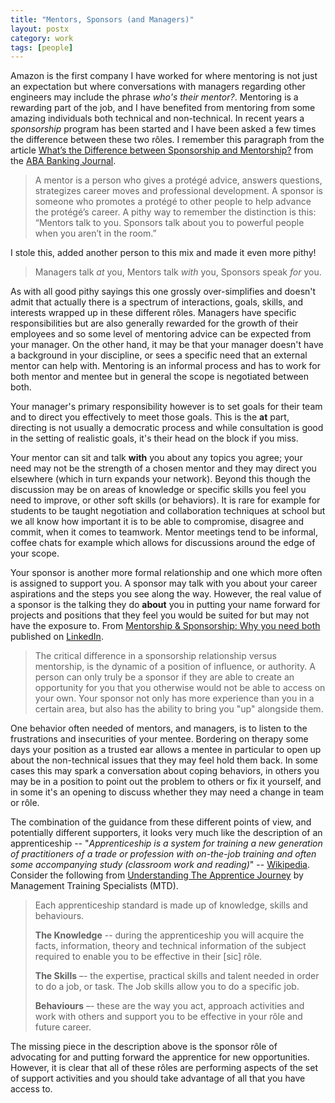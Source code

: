 ```yaml
---
title: "Mentors, Sponsors (and Managers)"
layout: postx
category: work
tags: [people]
---
```


Amazon is the first company I have worked for where mentoring is not just an
expectation but where conversations with managers regarding other engineers
may include the phrase *who's their mentor?*. Mentoring is a rewarding part of
the job, and I have benefited from mentoring from some amazing individuals
both technical and non-technical. In recent years a *sponsorship* program has
been started and I have been asked a few times the difference between these
two rôles. I remember this paragraph from the article [What’s the Difference
between Sponsorship and
Mentorship?](https://bankingjournal.aba.com/2022/07/whats-the-difference-between-sponsorship-and-mentorship/)
from the [ABA Banking Journal](https://bankingjournal.aba.com).

> A mentor is a person who gives a protégé advice, answers questions,
> strategizes career moves and professional development. A sponsor is someone
> who promotes a protégé to other people to help advance the protégé’s career.
> A pithy way to remember the distinction is this: “Mentors talk to you.
> Sponsors talk about you to powerful people when you aren’t in the room.”

I stole this, added another person to this mix and made it even more pithy!

> Managers talk *at* you,
> Mentors talk *with* you,
> Sponsors speak *for* you.

As with all good pithy sayings this one grossly over-simplifies and doesn't
admit that actually there is a spectrum of interactions, goals, skills, and
interests wrapped up in these different rôles. Managers have specific
responsibilities but are also generally rewarded for the growth of their
employees and so some level of mentoring advice can be expected from your
manager. On the other hand, it may be that your manager doesn't have a
background in your discipline, or sees a specific need that an external mentor
can help with. Mentoring is an informal process and has to work for both
mentor and mentee but in general the scope is negotiated between both.

Your manager's primary responsibility however is to set goals for their team
and to direct you effectively to meet those goals. This is the **at** part,
directing is not usually a democratic process and while consultation is good
in the setting of realistic goals, it's their head on the block if you miss.

Your mentor can sit and talk **with** you about any topics you agree; your
need may not be the strength of a chosen mentor and they may direct you
elsewhere (which in turn expands your network). Beyond this though the
discussion may be on areas of knowledge or specific skills you feel you need
to improve, or other soft skills (or behaviors). It is rare for example for
students to be taught negotiation and collaboration techniques at school but
we all know how important it is to be able to compromise, disagree and commit,
when it comes to teamwork. Mentor meetings tend to be
informal, coffee chats for example which allows for discussions around the
edge of your scope.

Your sponsor is another more formal relationship and one which more often is
assigned to support you. A sponsor may talk with you about your career
aspirations and the steps you see along the way. However, the real value of a
sponsor is the talking they do **about** you in putting your name forward for
projects and positions that they feel you would be suited for but may not have
the exposure to. From [Mentorship & Sponsorship: Why you need
both](https://www.linkedin.com/pulse/mentorship-sponsorship-why-you-need-both-chantal-brine/)
published on [LinkedIn](https://www.linkedin.com/).

> The critical difference in a sponsorship relationship versus mentorship, is
> the dynamic of a position of influence, or authority. A person can only
> truly be a sponsor if they are able to create an opportunity for you that
> you otherwise would not be able to access on your own. Your sponsor not only
> has more experience than you in a certain area, but also has the ability to
> bring you "up" alongside them.

One behavior often needed of mentors, and managers, is to listen to the
frustrations and insecurities of your mentee. Bordering on therapy some days
your position as a trusted ear allows a mentee in particular to open up about
the non-technical issues that they may feel hold them back. In some cases this
may spark a conversation about coping behaviors, in others you may be in a
position to point out the problem to others or fix it yourself, and in some
it's an opening to discuss whether they may need a change in team or rôle.

The combination of the guidance from these different points of view, and
potentially different supporters, it looks very much like the description of
an apprenticeship -- "*Apprenticeship is a system for training a new
generation of practitioners of a trade or profession with on-the-job training
and often some accompanying study (classroom work and reading)*" --
[Wikipedia](https://en.wikipedia.org/wiki/Apprenticeship). Consider the
following from [Understanding The Apprentice
Journey](https://www.mtdtraining.com/blog/understanding-apprentice-journey.htm)
by Management Training Specialists (MTD).

> Each apprenticeship standard is made up of knowledge, skills and behaviours.
> 
> **The Knowledge** -- during the apprenticeship you will acquire the facts, 
> information, theory and technical information of the subject required to 
> enable you to be effective in their [sic] rôle.
> 
> **The Skills** –- the expertise, practical skills and talent needed in order 
> to do a job, or task. The Job skills allow you to do a specific job.
> 
> **Behaviours** –- these are the way you act, approach activities and work with 
> others and support you to be effective in your rôle and future career.

The missing piece in the description above is the sponsor rôle of advocating
for and putting forward the apprentice for new opportunities. However, it is
clear that all of these rôles are performing aspects of the set of support
activities and you should take advantage of all that you have access to.
